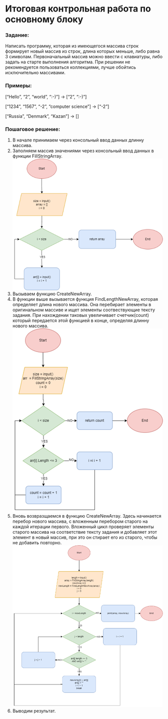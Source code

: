 # Итоговая контрольная работа по основному блоку

### Задание: 
Написать программу, которая из имеющегося массива строк формирует новый массив из строк, длина которых меньше, либо равна 3 символам. Первоначальный массив можно ввести с клавиатуры, либо задать на старте выполнения алгоритма. При решении не рекомендуется пользоваться коллекциями, лучше обойтись исключительно массивами.
### Примеры:
[“Hello”, “2”, “world”, “:-)”] → [“2”, “:-)”]

[“1234”, “1567”, “-2”, “computer science”] → [“-2”]

[“Russia”, “Denmark”, “Kazan”] → []
### Пошаговое решение:
1. В начале принимаем через консольный ввод данных длинну массива.
2. Заполняем массив значениями через консольный ввод данных в функции FillStringArray.
![Блок схема FillStringArray](./diagrams/FillStringArray.png)
3. Вызываем функцию CreateNewArray.
4. В функции выше вызывается функция FindLengthNewArray, которая определяет длина нового массива. Она перебирает элементы в оригинальном массиве и ищет элементы соотвествующие тексту задания. При нахождении таковых увеличивает счетчик(count) который передается этой функцией в конце, определяя длинну нового массива.
![Блок схема FindLengthNewArray](./diagrams/FindLengthNewArray.png)
5. Вновь возвразщаемся в функцию CreateNewArray. Здесь начинается перебор нового массива, с вложенным перебором старого на каждой итерации первого. Вложенный цикл проверяет элементы старого массива на соответствие тексту задания и добавляет этот элемент в новый массив, при это он стирает его из старого, чтобы не добавить повторно.
![Блок схема CreateNewArray](./diagrams/CreateNewArray.png)
6. Выводим результат.


